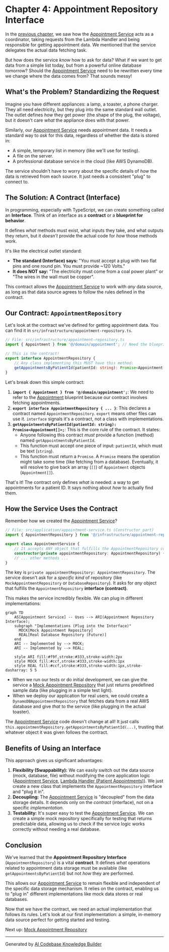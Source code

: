# Chapter 4: Appointment Repository Interface

In the [previous chapter](03_appointment_service_.md), we saw how the [Appointment Service](03_appointment_service_.md) acts as a coordinator, taking requests from the Lambda Handler and being responsible for getting appointment data. We mentioned that the service delegates the actual data fetching task.

But how does the service *know* how to ask for data? What if we want to get data from a simple list today, but from a powerful online database tomorrow? Should the [Appointment Service](03_appointment_service_.md) need to be rewritten every time we change where the data comes from? That sounds messy!

## What's the Problem? Standardizing the Request

Imagine you have different appliances: a lamp, a toaster, a phone charger. They all need electricity, but they plug into the same standard wall outlet. The outlet defines *how* they get power (the shape of the plug, the voltage), but it doesn't care *what* the appliance does with that power.

Similarly, our [Appointment Service](03_appointment_service_.md) needs appointment data. It needs a standard way to *ask* for this data, regardless of whether the data is stored in:

*   A simple, temporary list in memory (like we'll use for testing).
*   A file on the server.
*   A professional database service in the cloud (like AWS DynamoDB).

The service shouldn't have to worry about the specific details of *how* the data is retrieved from each source. It just needs a consistent "plug" to connect to.

## The Solution: A Contract (Interface)

In programming, especially with TypeScript, we can create something called an **Interface**. Think of an interface as a **contract** or a **blueprint for behavior**.

It defines *what* methods must exist, what inputs they take, and what outputs they return, but it *doesn't* provide the actual code for *how* those methods work.

It's like the electrical outlet standard:

*   **The standard (Interface) says:** "You must accept a plug with two flat pins and one round pin. You must provide ~120 Volts."
*   **It does NOT say:** "The electricity must come from a coal power plant" or "The wires in the wall must be copper".

This contract allows the [Appointment Service](03_appointment_service_.md) to work with *any* data source, as long as that data source agrees to follow the rules defined in the contract.

## Our Contract: `AppointmentRepository`

Let's look at the contract we've defined for getting appointment data. You can find it in `src/infrastructure/appointment-repository.ts`.

```typescript
// File: src/infrastructure/appointment-repository.ts
import { Appointment } from '@/domain/appointment'; // Need the blueprint for data

// This is the contract!
export interface AppointmentRepository {
    // Any class implementing this MUST have this method:
    getAppointmentsByPatientId(patientId: string): Promise<Appointment[]>;
}
```

Let's break down this simple contract:

1.  **`import { Appointment } from '@/domain/appointment';`**: We need to refer to the [Appointment](02_domain_model__appointment__patient__.md) blueprint because our contract involves fetching appointments.
2.  **`export interface AppointmentRepository { ... }`**: This declares a contract named `AppointmentRepository`. `export` means other files can use it. `interface` signals it's a contract, not a class with implementations.
3.  **`getAppointmentsByPatientId(patientId: string): Promise<Appointment[]>;`**: This is the core rule of the contract. It states:
    *   Anyone following this contract *must* provide a function (method) named `getAppointmentsByPatientId`.
    *   This function must accept one piece of input: `patientId`, which must be text (`string`).
    *   This function must return a `Promise`. A `Promise` means the operation might take some time (like fetching from a database). Eventually, it will resolve to give back an array (`[]`) of `Appointment` objects (`Appointment[]`).

That's it! The contract only defines *what* is needed: a way to get appointments for a patient ID. It says nothing about *how* to actually find them.

## How the Service Uses the Contract

Remember how we created the [Appointment Service](03_appointment_service_.md)?

```typescript
// File: src/application/appointment-service.ts (Constructor part)
import { AppointmentRepository } from '@/infrastructure/appointment-repository';

export class AppointmentService {
    // It accepts ANY object that fulfills the AppointmentRepository contract
    constructor(private appointmentRepository: AppointmentRepository) {}
    // ... other methods ...
}
```

The key is `private appointmentRepository: AppointmentRepository`. The service doesn't ask for a *specific kind* of repository (like `MockAppointmentRepository` or `DatabaseRepository`). It asks for *any* object that fulfills the `AppointmentRepository` **interface (contract)**.

This makes the service incredibly flexible. We can plug in different implementations:

```mermaid
graph TD
    AS[Appointment Service] -- Uses --> ARI(Appointment Repository Interface);
    subgraph "Implementations (Plug into the Interface)"
      MOCK[Mock Appointment Repository]
      REAL[Real Database Repository (Future)]
    end
    ARI -- Implemented by --> MOCK;
    ARI -- Implemented by --> REAL;

    style ARI fill:#f9f,stroke:#333,stroke-width:2px
    style MOCK fill:#ccf,stroke:#333,stroke-width:1px
    style REAL fill:#ccf,stroke:#333,stroke-width:1px,stroke-dasharray: 5 5
```

*   When we run our tests or do initial development, we can give the service a [Mock Appointment Repository](05_mock_appointment_repository_.md) that just returns predefined sample data (like plugging in a simple test light).
*   When we deploy our application for real users, we could create a `DynamoDBAppointmentRepository` that fetches data from a real AWS database and give *that* to the service (like plugging in the actual toaster).

The [Appointment Service](03_appointment_service_.md) code doesn't change at all! It just calls `this.appointmentRepository.getAppointmentsByPatientId(...)`, trusting that whatever object it was given follows the contract.

## Benefits of Using an Interface

This approach gives us significant advantages:

1.  **Flexibility (Swappability):** We can easily switch out the data source (mock, database, file) without modifying the core application logic ([Appointment Service](03_appointment_service_.md), [Lambda Handler (Patient Appointments)](01_lambda_handler__patient_appointments__.md)). We just create a new class that implements the `AppointmentRepository` interface and "plug it in".
2.  **Decoupling:** The [Appointment Service](03_appointment_service_.md) is "decoupled" from the data storage details. It depends only on the *contract* (interface), not on a specific *implementation*.
3.  **Testability:** It's super easy to test the [Appointment Service](03_appointment_service_.md). We can create a simple mock repository specifically for testing that returns predictable data, allowing us to check if the service logic works correctly without needing a real database.

## Conclusion

We've learned that the **Appointment Repository Interface** (`AppointmentRepository`) is a vital **contract**. It defines *what* operations related to appointment data storage must be available (like `getAppointmentsByPatientId`) but not *how* they are performed.

This allows our [Appointment Service](03_appointment_service_.md) to remain flexible and independent of the specific data storage mechanism. It relies on the contract, enabling us to "plug in" different implementations like mock data stores or real databases.

Now that we have the contract, we need an actual implementation that follows its rules. Let's look at our first implementation: a simple, in-memory data source perfect for getting started and testing.

Next up: [Mock Appointment Repository](05_mock_appointment_repository_.md)

---

Generated by [AI Codebase Knowledge Builder](https://github.com/The-Pocket/Tutorial-Codebase-Knowledge)